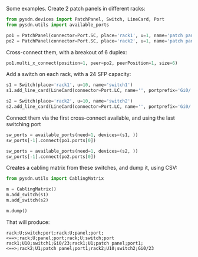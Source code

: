 

Some examples. Create 2 patch panels in different racks:

```python
from pysdn.devices import PatchPanel, Switch, LineCard, Port
from pysdn.utils import available_ports

po1 = PatchPanel(connector=Port.SC, place='rack1', u=1, name='patch panel', size=12)
po2 = PatchPanel(connector=Port.SC, place='rack2', u=1, name='patch panel', size=12)
```

Cross-connect them, with a breakout of 6 duplex:

```python
po1.multi_x_connect(position=1, peer=po2, peerPosition=1, size=6)
```

Add a switch on each rack, with a 24 SFP capacity:

```python
s1 = Switch(place='rack1', u=10, name='switch1')
s1.add_line_card(LineCard(connector=Port.LC, name='', portprefix='Gi0/', base=0, size=24))

s2 = Switch(place='rack2', u=10, name='switch2')
s2.add_line_card(LineCard(connector=Port.LC, name='', portprefix='Gi0/', base=0, size=24))
```

Connect them via the first cross-connect available, and using the last switching port

```python
sw_ports = available_ports(need=1, devices=(s1, ))
sw_ports[-1].connect(po1.ports[0])

sw_ports = available_ports(need=1, devices=(s2, ))
sw_ports[-1].connect(po2.ports[0])
```

Creates a cabling matrix from these switches, and dump it, using CSV:

```python
from pysdn.utils import CablingMatrix

m = CablingMatrix()
m.add_switch(s1)
m.add_switch(s2)

m.dump()
```

That will produce:

    rack;U;switch;port;rack;U;panel;port;<==>;rack;U;panel;port;rack;U;switch;port
    rack1;U10;switch1;Gi0/23;rack1;U1;patch panel;port1;<==>;rack2;U1;patch panel;port1;rack2;U10;switch2;Gi0/23
